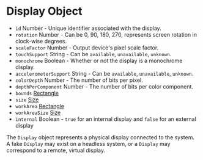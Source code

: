 # Display Object

* `id` Number - Unique identifier associated with the display.
* `rotation` Number - Can be 0, 90, 180, 270, represents screen rotation in
  clock-wise degrees.
* `scaleFactor` Number - Output device's pixel scale factor.
* `touchSupport` String - Can be `available`, `unavailable`, `unknown`.
* `monochrome` Boolean - Whether or not the display is a monochrome display.
* `accelerometerSupport` String - Can be `available`, `unavailable`, `unknown`.
* `colorDepth` Number - The number of bits per pixel.
* `depthPerComponent` Number - The number of bits per color component.
* `bounds` [Rectangle](rectangle.md)
* `size` [Size](size.md)
* `workArea` [Rectangle](rectangle.md)
* `workAreaSize` [Size](size.md)
* `internal` Boolean - `true` for an internal display and `false` for an external display

The `Display` object represents a physical display connected to the system. A
fake `Display` may exist on a headless system, or a `Display` may correspond to
a remote, virtual display.
